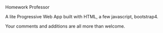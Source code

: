 Homework Professor

A lite Progressive Web App built with HTML, a few javascript, bootstrap4.

Your comments and additions are all more than welcome. 
